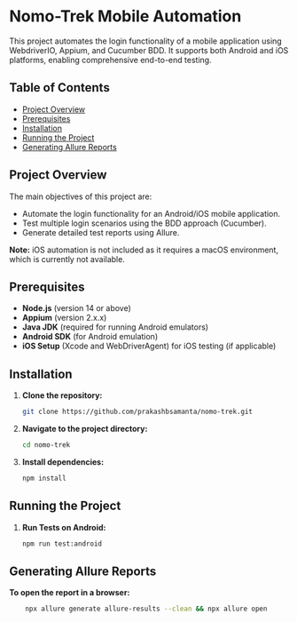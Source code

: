 # Nomo-Trek Mobile Automation

This project automates the login functionality of a mobile application using WebdriverIO, Appium, and Cucumber BDD. It supports both Android and iOS platforms, enabling comprehensive end-to-end testing.

## Table of Contents

- [Project Overview](#project-overview)
- [Prerequisites](#prerequisites)
- [Installation](#installation)
- [Running the Project](#running-the-project)
- [Generating Allure Reports](#generating-allure-reports)

## Project Overview

The main objectives of this project are:

- Automate the login functionality for an Android/iOS mobile application.
- Test multiple login scenarios using the BDD approach (Cucumber).
- Generate detailed test reports using Allure.

**Note:** iOS automation is not included as it requires a macOS environment, which is currently not available.

## Prerequisites

- **Node.js** (version 14 or above)
- **Appium** (version 2.x.x)
- **Java JDK** (required for running Android emulators)
- **Android SDK** (for Android emulation)
- **iOS Setup** (Xcode and WebDriverAgent) for iOS testing (if applicable)

## Installation

1. **Clone the repository:**
   ```bash
   git clone https://github.com/prakashbsamanta/nomo-trek.git
   ```
2. **Navigate to the project directory:**
   ```bash
   cd nomo-trek
   ```
3. **Install dependencies:**
   ```bash
   npm install
   ```

## Running the Project

1. **Run Tests on Android:**
   ```bash
   npm run test:android
   ```
   <!-- 2. **Run Tests on iOS:**
      ```bash
      npm run test:ios
      ``` -->

## Generating Allure Reports

**To open the report in a browser:**

```bash
    npx allure generate allure-results --clean && npx allure open
```
